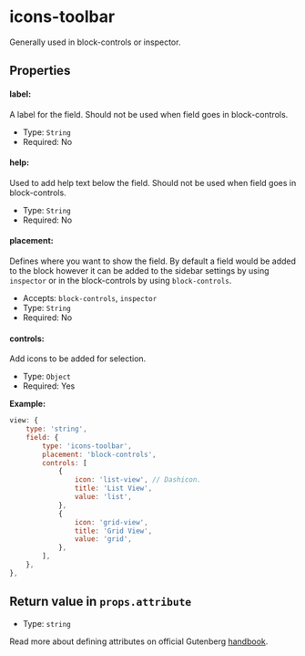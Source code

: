 # icons-toolbar

Generally used in block-controls or inspector. 



## Properties

#### label:

A label for the field. Should not be used when field goes in block-controls.

- Type: `String`
- Required: No

#### help:

Used to add help text below the field. Should not be used when field goes in block-controls.

- Type: `String`
- Required: No

#### placement:

Defines where you want to show the field. By default a field would be added to the block however it can be added to the sidebar settings by using `inspector` or in the block-controls by using `block-controls`.

- Accepts: `block-controls`, `inspector`
- Type: `String`
- Required: No

#### **controls:**

Add icons to be added for selection. 

- Type: `Object`
- Required: Yes

**Example:**

```js
view: {
	type: 'string',
	field: {
		type: 'icons-toolbar',
		placement: 'block-controls',
		controls: [
			{
				icon: 'list-view', // Dashicon.
				title: 'List View',
				value: 'list',
			},
			{
				icon: 'grid-view',
				title: 'Grid View',
				value: 'grid',
			},
		],
	},
},
```



## Return value in `props.attribute`

- Type: `string`




Read more about defining attributes on official Gutenberg [handbook](https://wordpress.org/gutenberg/handbook/block-api/attributes/).
